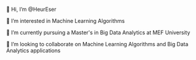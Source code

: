 👋 Hi, I’m @HeurEser

👀 I’m interested in Machine Learning Algorithms

🌱 I’m currently pursuing a Master's in Big Data Analytics at MEF University

💞️ I’m looking to collaborate on Machine Learning Algorithms and Big Data Analytics applications

<!---
HeurEser/HeurEser is a ✨ special ✨ repository because its `README.md` (this file) appears on your GitHub profile.
You can click the Preview link to take a look at your changes.
--->
